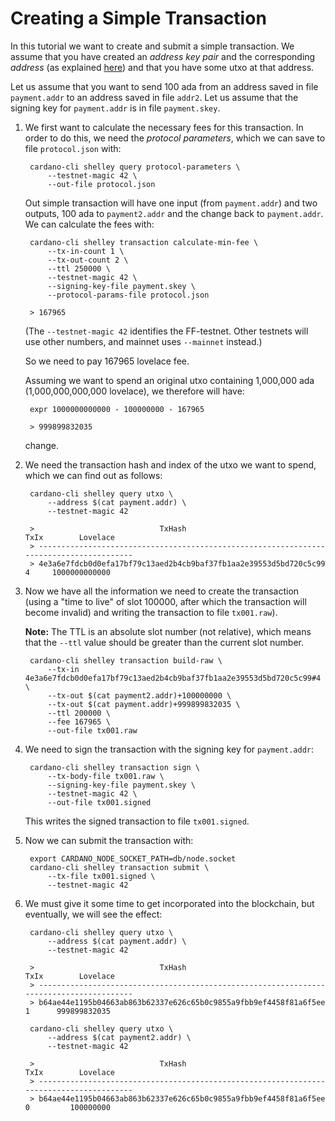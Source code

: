 # Creating a Simple Transaction

In this tutorial we want to create and submit a simple transaction.
We assume that you have created an _address key pair_ and the corresponding _address_
(as explained [here](address.md)) and that you have some utxo at that address.

Let us assume that you want to send 100 ada from an address saved in file `payment.addr`
to an address saved in file `addr2`. Let us assume that the signing key for `payment.addr`
is in file `payment.skey`.

1. We first want to calculate the necessary fees for this transaction.
   In order to do this, we need the _protocol parameters_, which we can save to file `protocol.json`
   with:

        cardano-cli shelley query protocol-parameters \
            --testnet-magic 42 \
            --out-file protocol.json

   Out simple transaction will have one input (from `payment.addr`) and two outputs,
   100 ada to `payment2.addr` and the change back to `payment.addr`. We can calculate the fees with:

        cardano-cli shelley transaction calculate-min-fee \
            --tx-in-count 1 \
            --tx-out-count 2 \
            --ttl 250000 \
            --testnet-magic 42 \
            --signing-key-file payment.skey \
            --protocol-params-file protocol.json

        > 167965

   (The `--testnet-magic 42` identifies the FF-testnet.
   Other testnets will use other numbers, and mainnet uses `--mainnet` instead.)

   So we need to pay 167965 lovelace fee.

   Assuming we want to spend an original utxo containing 1,000,000 ada (1,000,000,000,000 lovelace),
   we therefore will have: 

        expr 1000000000000 - 100000000 - 167965

        > 999899832035

   change.

2. We need the transaction hash and index of the utxo we want to spend, which we can find out
   as follows:

        cardano-cli shelley query utxo \
            --address $(cat payment.addr) \
            --testnet-magic 42

        >                            TxHash                                 TxIx        Lovelace
        > ----------------------------------------------------------------------------------------
        > 4e3a6e7fdcb0d0efa17bf79c13aed2b4cb9baf37fb1aa2e39553d5bd720c5c99     4     1000000000000

3. Now we have all the information we need to create the transaction (using a "time to live" of slot 100000,
   after which the transaction will become invalid) and writing the transaction
   to file `tx001.raw`).
   
   __Note:__ The TTL is an absolute slot number (not relative), which means that the `--ttl` value 
   should be greater than the current slot number.

        cardano-cli shelley transaction build-raw \
            --tx-in 4e3a6e7fdcb0d0efa17bf79c13aed2b4cb9baf37fb1aa2e39553d5bd720c5c99#4 \
            --tx-out $(cat payment2.addr)+100000000 \
            --tx-out $(cat payment.addr)+999899832035 \
            --ttl 200000 \
            --fee 167965 \
            --out-file tx001.raw

4. We need to sign the transaction with the signing key for `payment.addr`:

        cardano-cli shelley transaction sign \
            --tx-body-file tx001.raw \
            --signing-key-file payment.skey \
            --testnet-magic 42 \
            --out-file tx001.signed

   This writes the signed transaction to file `tx001.signed`.

5. Now we can submit the transaction with:

        export CARDANO_NODE_SOCKET_PATH=db/node.socket
        cardano-cli shelley transaction submit \
            --tx-file tx001.signed \
            --testnet-magic 42

6. We must give it some time to get incorporated into the blockchain, but eventually, we will see the effect:

        cardano-cli shelley query utxo \
            --address $(cat payment.addr) \
            --testnet-magic 42

        >                            TxHash                                 TxIx        Lovelace
        > ----------------------------------------------------------------------------------------
        > b64ae44e1195b04663ab863b62337e626c65b0c9855a9fbb9ef4458f81a6f5ee     1      999899832035

        cardano-cli shelley query utxo \
            --address $(cat payment2.addr) \
            --testnet-magic 42

        >                            TxHash                                 TxIx        Lovelace
        > ----------------------------------------------------------------------------------------
        > b64ae44e1195b04663ab863b62337e626c65b0c9855a9fbb9ef4458f81a6f5ee     0         100000000
